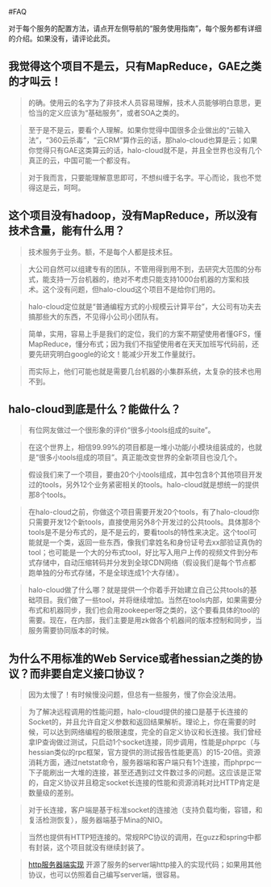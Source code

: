 #FAQ

对于每个服务的配置方法，请点开左侧导航的“服务使用指南”，每个服务都有详细的介绍。如果没有，请评论此页。

## 我觉得这个项目不是云，只有MapReduce，GAE之类的才叫云！ ##

> 的确。使用云的名字为了非技术人员容易理解，技术人员能够明白意思，更恰当的定义应该为“基础服务”，或者SOA之类的。

> 至于是不是云，要看个人理解。如果你觉得中国很多企业做出的“云输入法”，“360云杀毒”，“云CRM”算作云的话，那halo-cloud也算是云；如果你觉得只有GAE这类算云的话，halo-cloud就不是，并且全世界也没有几个真正的云，中国可能一个都没有。

> 对于我而言，只要能理解意思即可，不想纠缠于名字。平心而论，我也不觉得这是云，呵呵。


## 这个项目没有hadoop，没有MapReduce，所以没有技术含量，能有什么用？ ##

> 技术服务于业务。额，不是每个人都是技术狂。

> 大公司自然可以组建专有的团队，不管用得到用不到，去研究大范围的分布式，能支持一万台机器的，绝对不考虑只能支持1000台机器的方案和技术。这个没有问题，但halo-cloud这个项目不是给你们用的。

> halo-cloud定位就是“普通编程方式的小规模云计算平台”，大公司有功夫去搞那些大的东西，不见得小公司小团队有。

> 简单，实用，容易上手是我们的定位，我们的方案不期望使用者懂GFS，懂MapReduce，懂分布式；因为我们不指望使用者在天天加班写代码前，还要先研究明白google的论文！能减少开发工作量就行。

> 而实际上，他们可能也就是需要几台机器的小集群系统，太复杂的技术也用不到。


## halo-cloud到底是什么？能做什么？ ##

> 有位网友做过一个很形象的评价“很多小tools组成的suite”。

> 在这个世界上，相信99.99%的项目都是一堆小功能/小模块组装成的，也就是“很多小tools组成的项目”。真正能改变世界的全新项目也没几个。

> 假设我们来了一个项目，要由20个小tools组成，其中包含8个其他项目开发过的tools，另外12个业务紧密相关的tools。halo-cloud就是想统一的提供那8个tools。

> 在halo-cloud之前，你做这个项目需要开发20个tools，有了halo-cloud你只需要开发12个新tools，直接使用另外8个开发过的公共tools。具体那8个tools是不是分布式的，是不是云的，要看tools的特性来决定。这个tool可能就是一个类，返回一些东西，像我们拿姓名和身份证号去xx部验证真伪的tool；也可能是一个大的分布式tool，好比写入用户上传的视频文件到分布式存储中，自动压缩转码并分发到全球CDN网络（假设我们是每个节点都跑单独的分布式存储，不是全球连成1个大存储）。

> halo-cloud做了什么哪？就是提供一个你着手开始建立自己公共tools的基础项目。我们做了一些tool，并将继续增加。当然在tools内部，如果需要分布式和机器同步，我们也会用zookeeper呀之类的，这个要看具体的tool的需要。现在，在内部，我们主要是用zk做各个机器间的版本控制和同步，当服务需要协同版本的时候。


## 为什么不用标准的Web Service或者hessian之类的协议？而非要自定义接口协议？ ##

> 因为太慢了！有时候慢没问题，但总有一些服务，慢了你会没法用。

> 为了解决远程调用的性能问题，halo-cloud提供的接口是基于长连接的Socket的，并且允许自定义参数和返回结果解析。理论上，你在需要的时候，可以达到网络编程的极限速度，完全的自定义协议和长连接。我们曾经拿IP查询做过测试，只启动1个socket连接，同步调用，性能是phprpc（与hessian类似的rpc框架，官方提供的测试报告性能更高）的15-20倍。资源消耗方面，通过netstat命令，服务器端和客户端只有1个连接，而phprpc一下子能刷出一大堆的连接，甚至还遇到过文件数过多的问题。这应该是正常的，自定义协议并且稳定socket长连接的性能和资源消耗对比HTTP肯定是数量级的差别。

> 对于长连接，客户端是基于标准socket的连接池（支持负载均衡，容错，和复活检测恢复），服务器端基于Mina的NIO。

> 当然也提供有HTTP短连接的。常规RPC协议的调用，在guzz和spring中都有封装，这个项目就没有继续封装了。

> [http服务器端实现](RawHttpJsp.md) 开源了服务的server端http接入的实现代码；如果用其他协议，也可以仿照着自己编写server端，很容易。

